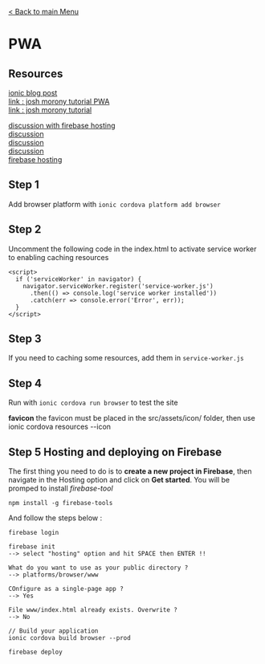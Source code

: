 [< Back to main Menu](https://github.com/gsoulie/Mobile-App-Development/blob/master/ionic2-test.md)    

# PWA

## Resources

[ionic blog post](http://blog.ionic.io/how-to-make-pwas-with-ionic/)     
[link : josh morony tutorial PWA](https://www.joshmorony.com/the-bare-necessities-progressive-web-apps-in-ionic/)    
[link : josh morony tutorial](https://www.joshmorony.com/preparing-a-progressive-web-application-for-production/)    

[discussion with firebase hosting](https://forum.ionicframework.com/t/building-for-browsers-pwa/72689)    
[discussion](https://forum.ionicframework.com/t/building-for-browsers-pwa/72689/2)    
[discussion](https://forum.ionicframework.com/t/pwa-my-experience-creating-a-pwa-with-ionic-from-scratch-to-deployment/94541)    
[discussion](https://forum.ionicframework.com/t/deploying-pwa/73749)   
[firebase hosting](https://coryrylan.com/blog/deploy-angular-cli-apps-to-firebase)    

## Step 1

Add browser platform with ```ionic cordova platform add browser```    

## Step 2

Uncomment the following code in the index.html to activate service worker to enabling caching resources

```
<script>
  if ('serviceWorker' in navigator) {
    navigator.serviceWorker.register('service-worker.js')
      .then(() => console.log('service worker installed'))
      .catch(err => console.error('Error', err));
  }
</script>
```

## Step 3

If you need to caching some resources, add them in ```service-worker.js```

## Step 4

Run with ```ionic cordova run browser``` to test the site

**favicon** the favicon must be placed in the src/assets/icon/ folder, then use ionic cordova resources --icon

## Step 5 Hosting and deploying on Firebase

The first thing you need to do is to **create a new project in Firebase**, then navigate in the Hosting option and click on **Get started**. You will be promped to install *firebase-tool* 

```
npm install -g firebase-tools
```

And follow the steps below :

```
firebase login

firebase init
--> select "hosting" option and hit SPACE then ENTER !!

What do you want to use as your public directory ?
--> platforms/browser/www

COnfigure as a single-page app ?
--> Yes

File www/index.html already exists. Overwrite ?
--> No

// Build your application
ionic cordova build browser --prod

firebase deploy
```

